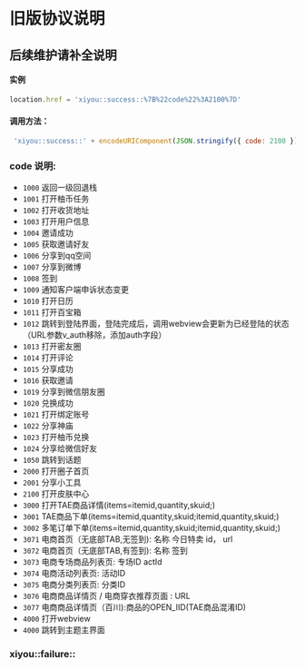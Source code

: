 # 旧版协议说明

## 后续维护请补全说明

#### 实例
``` js
location.href = 'xiyou::success::%7B%22code%22%3A2100%7D'
```
#### 调用方法：

``` js
 'xiyou::success::' + encodeURIComponent(JSON.stringify({ code: 2100 }))
 ```

### code 说明:
- ```1000``` 返回一级回退栈
- ```1001``` 打开柚币任务
- ```1002``` 打开收货地址
- ```1003``` 打开用户信息
- ```1004``` 邀请成功
- ```1005``` 获取邀请好友
- ```1006``` 分享到qq空间
- ```1007``` 分享到微博
- ```1008``` 签到
- ```1009``` 通知客户端申诉状态变更
- ```1010``` 打开日历
- ```1011``` 打开百宝箱
- ```1012``` 跳转到登陆界面，登陆完成后，调用webview会更新为已经登陆的状态（URL参数v_auth移除，添加auth字段）
- ```1013``` 打开密友圈
- ```1014``` 打开评论
- ```1015``` 分享成功
- ```1016``` 获取邀请
- ```1019``` 分享到微信朋友圈
- ```1020``` 兑换成功
- ```1021``` 打开绑定账号
- ```1022``` 分享神庙
- ```1023``` 打开柚币兑换
- ```1024``` 分享给微信好友
- ```1050``` 跳转到话题
- ```2000``` 打开圈子首页
- ```2001``` 分享小工具
- ```2100``` 打开皮肤中心
- ```3000``` 打开TAE商品详情(items=itemid,quantity,skuid;)
- ```3001``` TAE商品下单(items=itemid,quantity,skuid;itemid,quantity,skuid;)
- ```3002``` 多笔订单下单(items=itemid,quantity,skuid;itemid,quantity,skuid;)
- ```3071``` 电商首页（无底部TAB,无签到): 名称 今日特卖 id， url
- ```3072``` 电商首页（无底部TAB,有签到): 名称 签到
- ```3073``` 电商专场商品列表页:  专场ID actId
- ```3074``` 电商活动列表页:  活动ID
- ```3075``` 电商分类列表页:  分类ID
- ```3076``` 电商商品详情页 / 电商穿衣推荐页面 :  URL
- ```3077``` 电商商品详情页（百川):商品的OPEN_IID(TAE商品混淆ID)
- ```4000``` 打开webview
- ```4000``` 跳转到主题主界面


### xiyou::failure::

